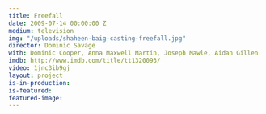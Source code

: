 ```yaml
---
title: Freefall
date: 2009-07-14 00:00:00 Z
medium: television
img: "/uploads/shaheen-baig-casting-freefall.jpg"
director: Dominic Savage
with: Dominic Cooper, Anna Maxwell Martin, Joseph Mawle, Aidan Gillen
imdb: http://www.imdb.com/title/tt1320093/
video: 1jnc3ib9gj
layout: project
is-in-production:
is-featured:
featured-image: 
---
```


